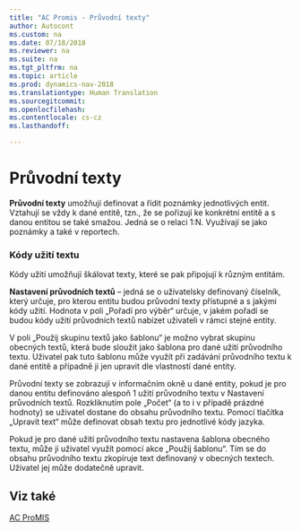 ```yaml
---
title: "AC Promis - Průvodní texty"
author: Autocont
ms.custom: na
ms.date: 07/18/2018
ms.reviewer: na
ms.suite: na
ms.tgt_pltfrm: na
ms.topic: article
ms.prod: dynamics-nav-2018
ms.translationtype: Human Translation
ms.sourcegitcommit: 
ms.openlocfilehash: 
ms.contentlocale: cs-cz
ms.lasthandoff: 

---
```



# <a name="ac-pm-accessory-text"></a>Průvodní texty

**Průvodní texty** umožňují definovat a řídit poznámky jednotlivých entit. Vztahují se vždy k dané entitě, tzn., že se pořizují ke konkrétní entitě a s danou entitou se také smažou. Jedná se o relaci 1:N. 
Využívají se jako poznámky a také v reportech.

### Kódy užití textu

Kódy užití umožňují škálovat texty, které se pak připojují k různým entitám.

**Nastavení průvodních textů** – jedná se o uživatelsky definovaný číselník, který určuje, pro kterou entitu budou průvodní texty přístupné a s jakými kódy užití. Hodnota v poli „Pořadí pro výběr“ určuje, v jakém pořadí se budou kódy užití průvodních textů nabízet uživateli v rámci stejné entity.

V poli „Použij skupinu textů jako šablonu“ je možno vybrat skupinu obecných textů, která bude sloužit jako šablona pro dané užití průvodního textu. Uživatel pak tuto šablonu může využít při zadávání průvodního textu k dané entitě a případně ji jen upravit dle vlastností dané entity. 

Průvodní texty se zobrazují v informačním okně u dané entity, pokud je pro danou entitu definováno alespoň 1 užití průvodního textu v Nastavení průvodních textů. Rozkliknutím pole „Počet“ (a to i v případě prázdné hodnoty) se uživatel dostane do obsahu průvodního textu. Pomocí tlačítka „Upravit text“ může definovat obsah textu pro jednotlivé kódy jazyka.

Pokud je pro dané užití průvodního textu nastavena šablona obecného textu, může ji uživatel využít pomocí akce „Použij šablonu“. Tím se do obsahu průvodního textu zkopíruje text definovaný v obecných textech. Uživatel jej může dodatečně upravit. 


## <a name="see-also"></a>Viz také  
[AC ProMIS](ac-pm-promis.md)